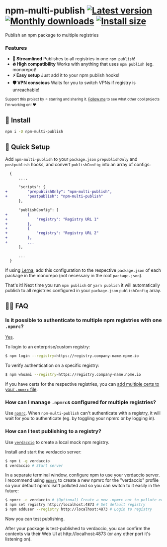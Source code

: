 # npm-multi-publish [![Latest version](https://badgen.net/npm/v/npm-multi-publish)](https://npm.im/npm-multi-publish) [![Monthly downloads](https://badgen.net/npm/dm/npm-multi-publish)](https://npm.im/npm-multi-publish) [![Install size](https://packagephobia.now.sh/badge?p=npm-multi-publish)](https://packagephobia.now.sh/result?p=npm-multi-publish)

Publish an npm package to multiple registries

### Features
- **🙌 Streamlined** Publishes to all registries in one `npm publish`!
- **🔥 High compatibility** Works with anything that uses `npm publish` (eg. monorepo)!
- **⚡️ Easy setup** Just add it to your npm publish hooks!
- **🛡 VPN conscious** Waits for you to switch VPNs if registry is unreachable!

<sub>Support this project by ⭐️ starring and sharing it. [Follow me](https://github.com/privatenumber) to see what other cool projects I'm working on! ❤️</sub>


## 🚀 Install
```sh
npm i -D npm-multi-publish
```

## 🚦 Quick Setup

Add `npm-multi-publish` to your `package.json` `prepublishOnly` and `postpublish` hooks, and convert `publishConfig` into an array of configs:

```diff
  {
      ...,

      "scripts": {
+         "prepublishOnly": "npm-multi-publish",
+         "postpublish": "npm-multi-publish"
      },

      "publishConfig": [
+         {
+             "registry": "Registry URL 1"
+         },
+         {
+             "registry": "Registry URL 2"
+         },
+         ...
      ],

      ...
  }
```

If using [Lerna](https://lerna.js.org/), add this configuration to the respective `package.json` of each package in the monorepo (not necessary in the root `package.json`).


That's it! Next time you run `npm publish` or `yarn publish` it will automatically publish to all registries configured in your `package.json` `publishConfig` array.


## 💁‍♀️ FAQ

### Is it possible to authenticate to multiple npm registries with one `.npmrc`?

[Yes](https://docs.npmjs.com/logging-in-to-an-npm-enterprise-registry-from-the-command-line#logging-in-with-a-scope-configured-to-point-to-an-npm-enterprise-registry).

To login to an enterprise/custom registry:

```sh
$ npm login --registry=https://registry.company-name.npme.io
```

To verify authentication on a specific registry:

```sh
$ npm whoami --registry=https://registry.company-name.npme.io
```

If you have certs for the respective registries, you can [add multiple certs to your `.npmrc` file](https://docs.npmjs.com/misc/config#ca).


### How can I manage `.npmrc`s configured for multiple registries?

Use [`npmrc`](https://www.npmjs.com/package/npmrc). When `npm-multi-publish` can't authenticate with a registry, it will wait for you to authenticate (eg. by toggling your npmrc or by logging in).


### How can I test publishing to a registry?
Use [`verdaccio`](https://github.com/verdaccio/verdaccio) to create a local mock npm registry.

Install and start the verdaccio server:

```sh
$ npm i -g verdaccio
$ verdaccio # Start server
```

In a separate terminal window, configure npm to use your verdaccio server. I recommend using [`npmrc`](https://www.npmjs.com/package/npmrc) to create a new npmrc for the "verdaccio" profile so your default npmrc isn't polluted and so you can switch to it easily in the future:

```sh
$ npmrc -c verdaccio # (Optional) Create a new .npmrc not to pollute existing ones
$ npm set registry http://localhost:4873 # Set default registry
$ npm adduser --registry http://localhost:4873 # Login to registry
```

Now you can test publishing.

After your package is test-published to verdaccio, you can confirm the contents via their Web UI at http://localhost:4873 (or any other port it's listening on).

